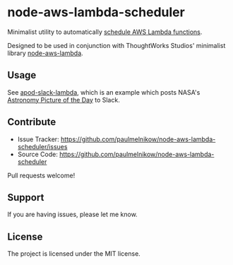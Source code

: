 # node-aws-lambda-scheduler

Minimalist utility to automatically [schedule AWS Lambda functions][schedule].

Designed to be used in conjunction with ThoughtWorks Studios' minimalist library
[node-aws-lambda][].

[schedule]: http://docs.aws.amazon.com/AmazonCloudWatch/latest/DeveloperGuide/RunLambdaSchedule.html
[node-aws-lambda]: https://github.com/ThoughtWorksStudios/node-aws-lambda

## Usage

See [apod-slack-lambda][], which is an example which posts NASA's
[Astronomy Picture of the Day][apod] to Slack.

[apod]: http://apod.nasa.gov/apod/astropix.html
[apod-slack-lambda]: https://github.com/paulmelnikow/apod-slack-lambda

## Contribute

- Issue Tracker: https://github.com/paulmelnikow/node-aws-lambda-scheduler/issues
- Source Code: https://github.com/paulmelnikow/node-aws-lambda-scheduler

Pull requests welcome!

## Support

If you are having issues, please let me know.

## License

The project is licensed under the MIT license.
